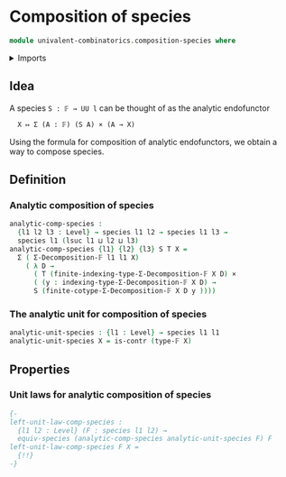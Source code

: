 # Composition of species

```agda
module univalent-combinatorics.composition-species where
```

<details><summary>Imports</summary>

```agda
open import foundation.cartesian-product-types
open import foundation.contractible-types
open import foundation.dependent-pair-types
open import foundation.equivalences
open import foundation.identity-types
open import foundation.propositional-truncations
open import foundation.universe-levels

open import univalent-combinatorics.dependent-sum-finite-types
open import univalent-combinatorics.equivalences-species
open import univalent-combinatorics.finite-types
open import univalent-combinatorics.partitions
open import univalent-combinatorics.sigma-decompositions
open import univalent-combinatorics.species
```

</details>

## Idea

A species `S : 𝔽 → UU l` can be thought of as the analytic endofunctor

```md
  X ↦ Σ (A : 𝔽) (S A) × (A → X)
```

Using the formula for composition of analytic endofunctors, we obtain a way to
compose species.

## Definition

### Analytic composition of species

```agda
analytic-comp-species :
  {l1 l2 l3 : Level} → species l1 l2 → species l1 l3 →
  species l1 (lsuc l1 ⊔ l2 ⊔ l3)
analytic-comp-species {l1} {l2} {l3} S T X =
  Σ ( Σ-Decomposition-𝔽 l1 l1 X)
    ( λ D →
      ( T (finite-indexing-type-Σ-Decomposition-𝔽 X D) ×
      ( (y : indexing-type-Σ-Decomposition-𝔽 X D) →
      S (finite-cotype-Σ-Decomposition-𝔽 X D y ))))
```

### The analytic unit for composition of species

```agda
analytic-unit-species : {l1 : Level} → species l1 l1
analytic-unit-species X = is-contr (type-𝔽 X)

```

## Properties

### Unit laws for analytic composition of species

```agda
{-
left-unit-law-comp-species :
  {l1 l2 : Level} (F : species l1 l2) →
  equiv-species (analytic-comp-species analytic-unit-species F) F
left-unit-law-comp-species F X =
  {!!}
-}
```
